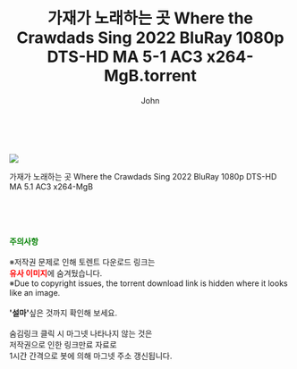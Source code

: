 ﻿---
layout: post
title:  "    가재가 노래하는 곳 Where the Crawdads Sing 2022 BluRay 1080p DTS-HD MA 5-1 AC3 x264-MgB.torrent"
author: John
categories: [ 영화 ]
tags: [  ]
image: https://torrentrj54.com/uploadfile/full/997cc0c0f352d95d6e0f71f856aa06e9d60611b8.jpg 
description: "    가재가 노래하는 곳 Where the Crawdads Sing 2022 BluRay 1080p DTS-HD MA 5-1 AC3 x264-MgB torrent 정보 공유"
toc: true
toc_sticky: true
---

<br>
<p><img src="https://torrentrj54.com/uploadfile/full/997cc0c0f352d95d6e0f71f856aa06e9d60611b8.jpg"/></p>
 가재가 노래하는 곳 Where the Crawdads Sing 2022 BluRay 1080p DTS-HD MA 5.1 AC3 x264-MgB  
    
<br><br><br>
<p data-ke-size="size16"><b><span style="color: green;">주의사항</span></b><br /><br />※저작권 문제로 인해 토렌트 다운로드 링크는<br /><b><span style="color: red;">유사 이미지</span></b>에 숨겨뒀습니다.<br />※Due to copyright issues, the torrent download link is hidden where it looks like an image.<br /><br /><b>'설마'</b>싶은 것까지 확인해 보세요.<br /><br />숨김링크 클릭 시 마그넷 나타나지 않는 것은<br />저작권으로 인한 링크만료 자료로<br />1시간 간격으로 봇에 의해 마그넷 주소 갱신됩니다.</p>
